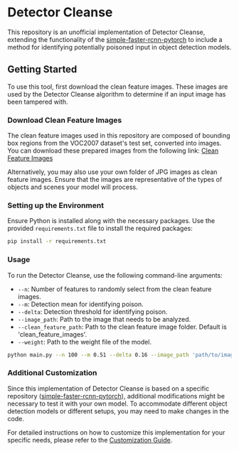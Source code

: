 # Detector Cleanse

This repository is an unofficial implementation of Detector Cleanse, extending the functionality of the [simple-faster-rcnn-pytorch](https://github.com/chenyuntc/simple-faster-rcnn-pytorch/tree/master) to include a method for identifying potentially poisoned input in object detection models.

## Getting Started

To use this tool, first download the clean feature images. These images are used by the Detector Cleanse algorithm to determine if an input image has been tampered with.

### Download Clean Feature Images

The clean feature images used in this repository are composed of bounding box regions from the VOC2007 dataset's test set, converted into images. You can download these prepared images from the following link:
[Clean Feature Images](https://drive.google.com/drive/folders/1Ao5X3ZYSMYwfxApmgSleotgbtRxeCV14?usp=drive_link)

Alternatively, you may also use your own folder of JPG images as clean feature images. Ensure that the images are representative of the types of objects and scenes your model will process.

### Setting up the Environment

Ensure Python is installed along with the necessary packages. Use the provided `requirements.txt` file to install the required packages:

```bash
pip install -r requirements.txt

```

### Usage

To run the Detector Cleanse, use the following command-line arguments:

- `--n`: Number of features to randomly select from the clean feature images.
- `--m`: Detection mean for identifying poison.
- `--delta`: Detection threshold for identifying poison.
- `--image_path`: Path to the image that needs to be analyzed.
- `--clean_feature_path`: Path to the clean feature image folder. Default is 'clean_feature_images'.
- `--weight`: Path to the weight file of the model.

```bash
python main.py --n 100 --m 0.51 --delta 0.16 --image_path 'path/to/image.jpg' --clean_feature_path 'path/to/clean_feature_images' --weight 'path/to/model/weight.pth'
```

### Additional Customization

Since this implementation of Detector Cleanse is based on a specific repository ([simple-faster-rcnn-pytorch](https://github.com/chenyuntc/simple-faster-rcnn-pytorch/tree/master)), additional modifications might be necessary to test it with your own model. To accommodate different object detection models or different setups, you may need to make changes in the code.

For detailed instructions on how to customize this implementation for your specific needs, please refer to the [Customization Guide](CustomizationGuide.md).
